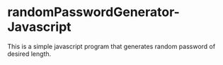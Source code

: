 # randomPasswordGenerator-Javascript
This is a simple javascript program that generates random password of desired length.
